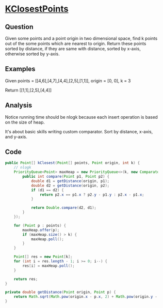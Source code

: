 # [KClosestPoints](http://www.lintcode.com/en/problem/k-closest-points/#)

## Question

Given some points and a point origin in two dimensional space, find k points out of the some points which are nearest to origin. Return these points sorted by distance, if they are same with distance, sorted by x-axis, otherwise sorted by y-axis.

## Examples

Given points = [[4,6],[4,7],[4,4],[2,5],[1,1]], origin = [0, 0], k = 3

Return [[1,1],[2,5],[4,4]]

## Analysis

Notice running time should be nlogk because each insert operation is based on the size of heap.

It's about basic skills writing custom comparator. Sort by distance, x-axis, and y-axis.

## Code

```java
public Point[] kClosest(Point[] points, Point origin, int k) {
    // nlogk
    PriorityQueue<Point> maxHeap = new PriorityQueue<>(k, new Comparator<Point>(){
        public int compare(Point p1, Point p2) {
            double d1 = getDistance(origin, p1);
            double d2 = getDistance(origin, p2);
            if (d1 == d2) {
                return p2.x == p1.x ? p2.y - p1.y : p2.x - p1.x;
            }

            return Double.compare(d2, d1);
        }
    });

    for (Point p : points) {
        maxHeap.offer(p);
        if (maxHeap.size() > k) {
            maxHeap.poll();
        }
    }

    Point[] res = new Point[k];
    for (int i = res.length - 1; i >= 0; i--) {
        res[i] = maxHeap.poll();
    }

    return res;
}

private double getDistance(Point origin, Point p) {
    return Math.sqrt(Math.pow(origin.x - p.x, 2) + Math.pow(origin.y - p.y, 2));
}
```
